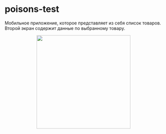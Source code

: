 # poisons-test

Мобильное приложение, которое представляет из себя список товаров. Второй экран содержит данные по выбранному товару.

<div align="center">
  <img src="https://github.com/MikhailUstyantsev/poisons-test/blob/main/SearchDemo.gif" width="300px" />
</div>
